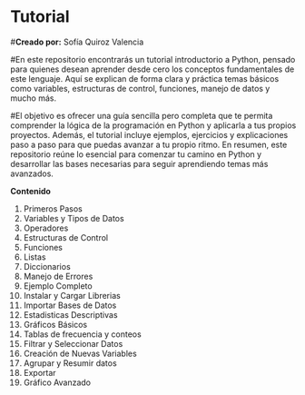 # Tutorial
#**Creado por:** Sofía Quiroz Valencia 

#En este repositorio encontrarás un tutorial introductorio a Python, pensado para quienes desean aprender desde cero los conceptos fundamentales de este lenguaje. Aquí se explican de forma clara y práctica temas básicos como variables, estructuras de control, funciones, manejo de datos y mucho más.

#El objetivo es ofrecer una guía sencilla pero completa que te permita comprender la lógica de la programación en Python y aplicarla a tus propios proyectos. Además, el tutorial incluye ejemplos, ejercicios y explicaciones paso a paso para que puedas avanzar a tu propio ritmo.
En resumen, este repositorio reúne lo esencial para comenzar tu camino en Python y desarrollar las bases necesarias para seguir aprendiendo temas más avanzados.

**Contenido**
1. Primeros Pasos
2. Variables y Tipos de Datos
3. Operadores
4. Estructuras de Control
5. Funciones
6. Listas
7. Diccionarios
8. Manejo de Errores
9. Ejemplo Completo
10. Instalar y Cargar Librerias
11. Importar Bases de Datos
12. Estadisticas Descriptivas
13. Gráficos Básicos
14. Tablas de frecuencia y conteos
15. Filtrar y Seleccionar Datos
16. Creación de Nuevas Variables
17. Agrupar y Resumir datos
18. Exportar
19. Gráfico Avanzado 
